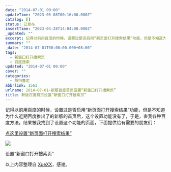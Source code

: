 ```yaml
---
date: "2014-07-01 00:00"
updateTime: "2023-05-08T00:16:00.000Z"
catalog: []
status: 已发布
insertTime: "2023-04-28T14:04:00.000Z"
_updated: ""
excerpt: 记得以前用百度的时候，设置过是否启用“新页面打开搜索结果”功能，但是不知道为什么近期百度推出了的新版的首页后，这个设置功能没有了，于是，害我各种百度方法，结果被我找到了设置这个功能的页面，下面提供给有需要的朋友们：
summary: ""
_date: "2014-07-01T00:00:00.000+08:00"
tags:
  - 新窗口打开搜索页
  - 百度搜索
updated: "2014-07-01 00:00"
cover: ""
categories:
  - 燕衔春泥
abbrlink: 1561
urlname: 2014-07-01-新版百度首页设置“新窗口打开搜索页”
title: 新版百度首页设置“新窗口打开搜索页”
---
```


记得以前用百度的时候，设置过是否启用“新页面打开搜索结果”功能，但是不知道为什么近期百度推出了的新版的首页后，这个设置功能没有了，于是，害我各种百度方法，结果被我找到了设置这个功能的页面，下面提供给有需要的朋友们：

[点这里设置“新页面打开搜索结果”](http://www.baidu.com/home/page/show/setting#mod)

![](https://image.bmqy.net/upload/Fvc66b4Ha5OL8NUOBbzMIMooUBs_.jpg)

设置“新窗口打开搜索页”

以上内容整理自 [XueXX](http://www.xuexx.com/archives/2656)，感谢。
